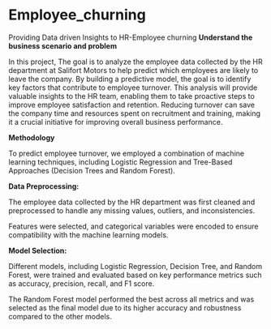 # Employee_churning
Providing Data driven Insights to HR-Employee churning
**Understand the business scenario and problem**

In this project, The goal is to analyze the employee data collected by the HR department at Salifort Motors to help predict which employees are likely to leave the company. By building a predictive model, the goal is to identify key factors that contribute to employee turnover. This analysis will provide valuable insights to the HR team, enabling them to take proactive steps to improve employee satisfaction and retention. Reducing turnover can save the company time and resources spent on recruitment and training, making it a crucial initiative for improving overall business performance.

**Methodology**

To predict employee turnover, we employed a combination of machine learning techniques, including Logistic Regression and Tree-Based Approaches (Decision Trees and Random Forest).

**Data Preprocessing:**

The employee data collected by the HR department was first cleaned and preprocessed to handle any missing values, outliers, and inconsistencies.

Features were selected, and categorical variables were encoded to ensure compatibility with the machine learning models.

**Model Selection:**

Different models, including Logistic Regression, Decision Tree, and Random Forest, were trained and evaluated based on key performance metrics such as accuracy, precision, recall, and F1 score.

The Random Forest model performed the best across all metrics and was selected as the final model due to its higher accuracy and robustness compared to the other models.
